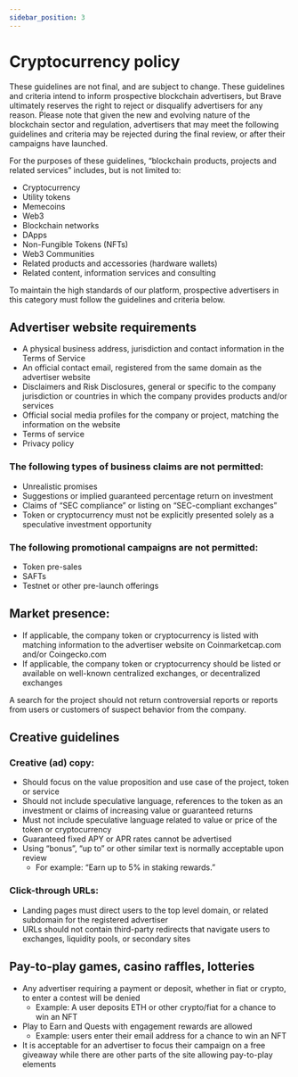 ```yaml
---
sidebar_position: 3
---
```


# Cryptocurrency policy

These guidelines are not final, and are subject to change. These guidelines and criteria intend to inform prospective blockchain advertisers, but Brave ultimately reserves the right to reject or disqualify advertisers for any reason. Please note that given the new and evolving nature of the blockchain sector and regulation, advertisers that may meet the following guidelines and criteria may be rejected during the final review, or after their campaigns have launched. 

For the purposes of these guidelines, “blockchain products, projects and related services” includes, but is not limited to: 

- Cryptocurrency
- Utility tokens 
- Memecoins
- Web3
- Blockchain networks
- DApps
- Non-Fungible Tokens (NFTs)
- Web3 Communities
- Related products and accessories (hardware wallets) 
- Related content, information services and consulting

To maintain the high standards of our platform, prospective advertisers in this category must follow the guidelines and criteria below. 

## Advertiser website requirements
- A physical business address, jurisdiction and contact information in the Terms of Service
- An official contact email, registered from the same domain as the advertiser website
- Disclaimers and Risk Disclosures, general or specific to the company jurisdiction or countries in which the company provides products and/or services
- Official social media profiles for the company or project, matching the information on the website
- Terms of service
- Privacy policy

### The following types of business claims are not permitted:
- Unrealistic promises
- Suggestions or implied guaranteed percentage return on investment
- Claims of “SEC compliance” or listing on “SEC-compliant exchanges”
- Token or cryptocurrency must not be explicitly presented solely as a speculative investment opportunity

### The following promotional campaigns are not permitted: 
- Token pre-sales
- SAFTs
- Testnet or other pre-launch offerings

## Market presence:
- If applicable, the company token or cryptocurrency is listed with matching information to the advertiser website on Coinmarketcap.com and/or Coingecko.com
- If applicable, the company token or cryptocurrency should be listed or available on well-known centralized exchanges, or decentralized exchanges

A search for the project should not return controversial reports or reports from users or customers of suspect behavior from the company.

## Creative guidelines
### Creative (ad) copy:
- Should focus on the value proposition and use case of the project, token or service
- Should not include speculative language, references to the token as an investment or claims of increasing value or guaranteed returns
- Must not include speculative language related to value or price of the token or cryptocurrency
- Guaranteed fixed APY or APR rates cannot be advertised
- Using “bonus”, “up to” or other similar text is normally acceptable upon review
    - For example:  “Earn up to 5% in staking rewards.”
### Click-through URLs:
- Landing pages must direct users to the top level domain, or related subdomain for the registered advertiser
- URLs should not contain third-party redirects that navigate users to exchanges, liquidity pools, or secondary sites

## Pay-to-play games, casino raffles, lotteries
- Any advertiser requiring a payment or deposit, whether in fiat or crypto, to enter a contest will be denied
    - Example: A user deposits ETH or other crypto/fiat for a chance to win an NFT
- Play to Earn and Quests with engagement rewards are allowed
    - Example: users enter their email address for a chance to win an NFT
- It is acceptable for an advertiser to focus their campaign on a free giveaway while there are other parts of the site allowing pay-to-play elements